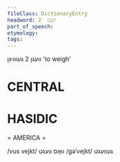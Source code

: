 ```yaml
---
fileClass: DictionaryEntry
headword: וועגן  2
part_of_speech: 
etymology: 
tags: 
---
```

וועגן  2
געווויגן
'to weigh'

CENTRAL
========

HASIDIC
=======
= AMERICA = 

/vus vejkt/ וואָס וועגט
/gəˈvejkt/ געוועגט